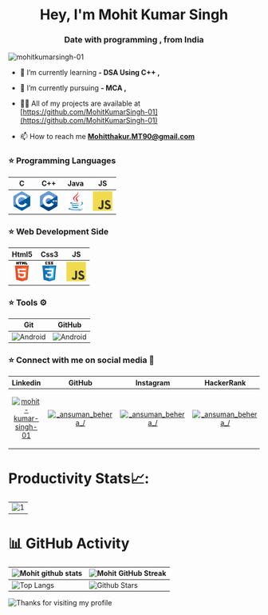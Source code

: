 <h1 align="center">Hey, I'm Mohit Kumar Singh</h1>
<h3 align="center">Date with programming , from India</h3>

<p align="left"> <img src="https://komarev.com/ghpvc/?username=mohitkumarsingh-01&label=Profile%20views&color=0e75b6&style=flat" alt="mohitkumarsingh-01" /> </p>

- 🌱 I’m currently learning **- DSA Using C++ ,**

- 👨‍ I’m currently pursuing **- MCA  ,**

- 👨‍💻 All of my projects are available at [https://github.com/MohitKumarSingh-01](https://github.com/MohitKumarSingh-01)

- 📫 How to reach me **Mohitthakur.MT90@gmail.com**

<h3 align="left">⭐ Programming Languages</h3>

| C | C++ | Java | JS |
|-----------|-----------|-----------|-----------|
| <img src="https://raw.githubusercontent.com/devicons/devicon/master/icons/c/c-original.svg" alt="Android" width="40" height="40"/>  | <img src="https://raw.githubusercontent.com/devicons/devicon/master/icons/cplusplus/cplusplus-original.svg" alt="Android" width="40" height="40"/> | <img src="https://raw.githubusercontent.com/devicons/devicon/master/icons/java/java-original.svg" alt="Android" width="40" height="40"/> | <img src="https://raw.githubusercontent.com/devicons/devicon/master/icons/javascript/javascript-original.svg" alt="Android" width="40" height="40"/> |

<h3 align="left">⭐  Web Development Side </h3>

| Html5 | Css3 | JS |
|-----------|-----------|-----------|
| <img src="https://raw.githubusercontent.com/devicons/devicon/master/icons/html5/html5-original-wordmark.svg" alt="Android" width="40" height="40"/>  | <img src="https://raw.githubusercontent.com/devicons/devicon/master/icons/css3/css3-original-wordmark.svg" alt="Android" width="40" height="40"/> | <img src="https://raw.githubusercontent.com/devicons/devicon/master/icons/javascript/javascript-original.svg" alt="Android" width="40" height="40"/> |

<h3 align="left">⭐ Tools ⚙️ </h3>

| Git | GitHub |
|-----------|-----------|
|<img src="https://www.vectorlogo.zone/logos/git-scm/git-scm-icon.svg" alt="Android" width="40" height="40"/> | <img src="https://github.githubassets.com/images/modules/site/icons/footer/github-mark.svg" alt="Android" width="40" height="40"/> |

<h3 align="left">⭐ Connect with me on social media 📲 </h3>


| Linkedin | GitHub | Instagram | HackerRank | Leetcode | Geeksforgeeks |
|-----------|-----------|-----------|-----------|-----------|-----------|
| <p align="center"><a href="https://linkedin.com/in/mohit-kumar-singh-01" target="blank"><img align="center" src="https://raw.githubusercontent.com/rahuldkjain/github-profile-readme-generator/master/src/images/icons/Social/linked-in-alt.svg" alt="mohit-kumar-singh-01" height="30" width="40" /></a></p> | <p align="center"> <a href="https://github.com/MohitKumarSingh-01" target="blank"><img align="center" src="https://raw.githubusercontent.com/rahuldkjain/github-profile-readme-generator/master/src/images/icons/Social/github.svg" alt="_ansuman_behera_/" height="30" width="40" /></a></p> | <p align="center"> <a href="https://instagram.com/mohit_._thakurr" target="blank"><img align="center" src="https://raw.githubusercontent.com/rahuldkjain/github-profile-readme-generator/master/src/images/icons/Social/instagram.svg" alt="_ansuman_behera_/" height="30" width="40" /></a></p> | <p align="center"><a href="https://www.hackerrank.com/mohit_thakur" target="blank"><img align="center" src="https://raw.githubusercontent.com/rahuldkjain/github-profile-readme-generator/master/src/images/icons/Social/hackerrank.svg" alt="_ansuman_behera_/" height="30" width="40" /></a></p> | <p align="center"><a href="https://www.leetcode.com/mohitkumarsingh" target="blank"><img align="center" src="https://raw.githubusercontent.com/rahuldkjain/github-profile-readme-generator/master/src/images/icons/Social/leet-code.svg" alt="mohitkumarsingh" height="30" width="40" /></a></p>|<p align="center"> <a href="https://auth.geeksforgeeks.org/user/mohitthakurmt90/profile" target="blank"><img align="center" src="https://raw.githubusercontent.com/rahuldkjain/github-profile-readme-generator/master/src/images/icons/Social/geeks-for-geeks.svg" alt="mohitthakurmt90/profile" height="30" width="40" /></a></p> |

# Productivity Stats📈:
<table>
  <tr>
    <td><img src="https://github-profile-summary-cards.vercel.app/api/cards/profile-details?username=mohitkumarsingh-01&theme=monokai"  display=block width=100% height=auto  alt="1" ></td>
   </tr> 
</table>
  
# 📊 GitHub Activity
| ![Mohit github stats](https://github-readme-stats.vercel.app/api?username=mohitkumarsingh-01&show_icons=true&theme=radical) | ![Mohit GitHub Streak](https://github-readme-streak-stats.herokuapp.com/?user=mohitkumarsingh-01&theme=radical)                                                                                                           |
| --------------------------------------------------------------------------------------------------------------------------------- | ----------------------------------------------------------------------------------------------------------------------------------------------------------------------------------------------------------------- |
| ![Top Langs](https://github-readme-stats.vercel.app/api/top-langs/?username=mohitkumarsingh-01&langs_count=8&theme=radical&layout=compact) | ![Github Stars](https://github-readme-stats.vercel.app/api?username=mohitkumarsingh-01&show_icons=true&locale=en&count_private=true&hide_rank=true&custom_title=My%20GitHub%20Stats&disable_animations=true&theme=radical) |

<img height="120" alt="Thanks for visiting my profile" width="100%" src="https://github.com/dibyendu415/dibyendu415/blob/master/marquee.svg" />
